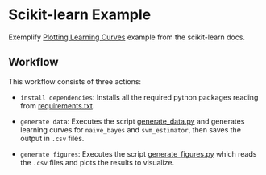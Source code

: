 # Scikit-learn Example
Exemplify [Plotting Learning Curves](http://scikit-learn.org/stable/auto_examples/model_selection/plot_learning_curve.html) example from the scikit-learn docs.

## Workflow
This workflow consists of three actions:

  * `install dependencies`: Installs all the required python packages reading from [requirements.txt](./requirements.txt).
 
  * `generate data`: Executes the script [generate_data.py](./scripts/generate_data.py) and generates learning curves for `naive_bayes` and `svm_estimator`, then saves the output in `.csv` files.
 
  * `generate figures`: Executes the script [generate_figures.py](./scripts/generate_figures.py) which reads the `.csv` files and plots the results to visualize.

